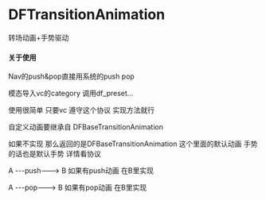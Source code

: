 # DFTransitionAnimation
转场动画+手势驱动


#### 关于使用

Nav的push&pop直接用系统的push pop

模态导入vc的category 调用df_preset...


使用很简单 只要vc 遵守<DFTransitionProtocol>这个协议 实现方法就行 

自定义动画要继承自 DFBaseTransitionAnimation

如果不实现 那么返回的是DFBaseTransitionAnimation 这个里面的默认动画
手势的话也是默认手势 详情看协议


A ---push---> B
如果有push动画 在B里实现

A ---pop---> B
如果有pop动画 在B里实现
